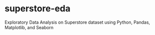 # superstore-eda
Exploratory Data Analysis on Superstore dataset using Python, Pandas, Matplotlib, and Seaborn

